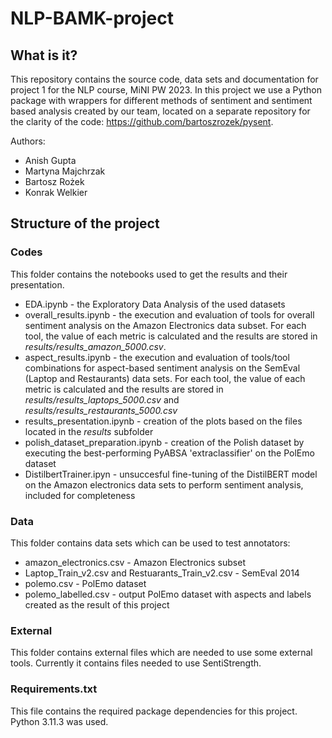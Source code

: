 # NLP-BAMK-project

## What is it?

This repository contains the source code, data sets and documentation for project 1 for the NLP course, MiNI PW 2023.
In this project we use a Python package with wrappers for different methods of sentiment and sentiment based analysis created by our team, located on a separate repository for the clarity of the code: https://github.com/bartoszrozek/pysent.

Authors:

- Anish Gupta
- Martyna Majchrzak
- Bartosz Rożek
- Konrak Welkier

## Structure of the project

### Codes

This folder contains the notebooks used to get the results and their presentation.

- EDA.ipynb - the Exploratory Data Analysis of the used datasets
- overall_results.ipynb - the execution and evaluation of tools for overall sentiment analysis on the Amazon Electronics data subset. For each tool, the value of each metric is calculated and the results are stored in *results/results_amazon_5000.csv*.
- aspect_results.ipynb - the execution and evaluation of tools/tool combinations for aspect-based sentiment analysis on the SemEval (Laptop and Restaurants) data sets. For each tool, the value of each metric is calculated and the results are stored in *results/results_laptops_5000.csv* and *results/results_restaurants_5000.csv*
- results_presentation.ipynb - creation of the plots based on the files located in the *results* subfolder
- polish_dataset_preparation.ipynb - creation of the Polish dataset by executing the best-performing PyABSA 'extraclassifier' on the PolEmo dataset
- DistilbertTrainer.ipyn - unsuccesful fine-tuning of the DistilBERT model on the Amazon electronics data sets to perform sentiment analysis, included for completeness

### Data

This folder contains data sets which can be used to test annotators:
-  amazon_electronics.csv - Amazon Electronics subset
- Laptop_Train_v2.csv and Restuarants_Train_v2.csv - SemEval 2014 
- polemo.csv - PolEmo dataset
- polemo_labelled.csv - output PolEmo dataset with aspects and labels created as the result of this project

### External

This folder contains external files which are needed to use some external tools. Currently it contains files needed to use SentiStrength.

### Requirements.txt

This file contains the required package dependencies for this project. Python 3.11.3 was used.
